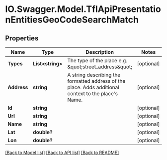 # IO.Swagger.Model.TflApiPresentationEntitiesGeoCodeSearchMatch
## Properties

Name | Type | Description | Notes
------------ | ------------- | ------------- | -------------
**Types** | **List&lt;string&gt;** | The type of the place e.g. \&quot;street_address\&quot; | [optional] 
**Address** | **string** | A string describing the formatted address of the place. Adds additional context to the place&#39;s Name. | [optional] 
**Id** | **string** |  | [optional] 
**Url** | **string** |  | [optional] 
**Name** | **string** |  | [optional] 
**Lat** | **double?** |  | [optional] 
**Lon** | **double?** |  | [optional] 

[[Back to Model list]](../README.md#documentation-for-models) [[Back to API list]](../README.md#documentation-for-api-endpoints) [[Back to README]](../README.md)

